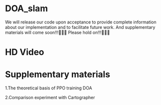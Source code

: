 # DOA_slam
We will release our code upon acceptance to provide complete information about our implementation and to facilitate future work. And supplementary materials will come soon!!!🚀🚀🚀 Please hold on!!!🌹🌹🌹

# HD Video

# Supplementary materials
1.The theoretical basis of PPO training DOA

2.Comparison experiment with Cartographer
